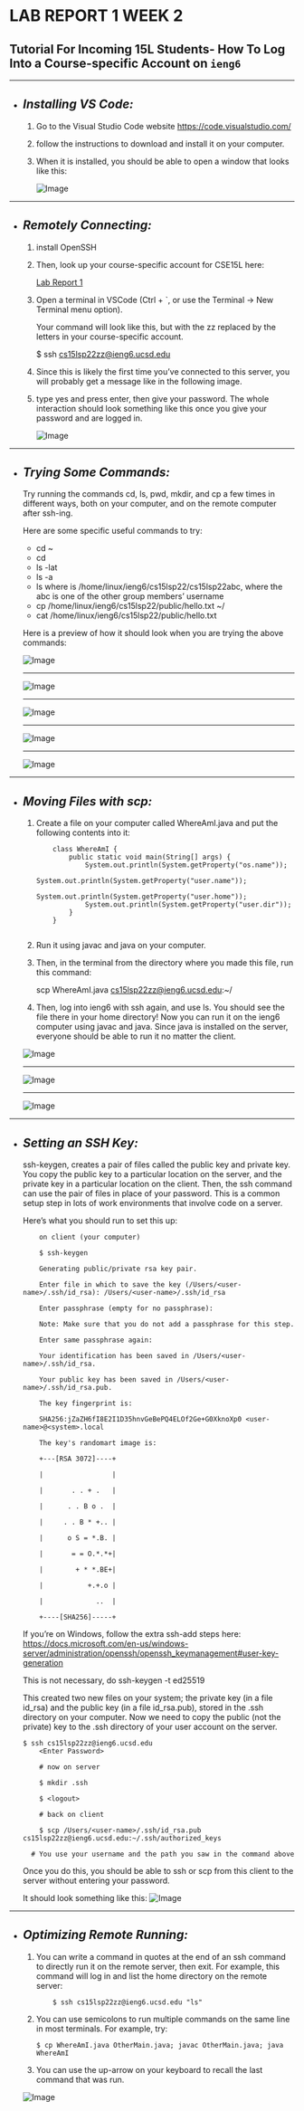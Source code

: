 # LAB REPORT 1 WEEK 2
## **Tutorial For Incoming 15L Students- How To Log Into a Course-specific Account on `ieng6`**
------

*  ## *Installing VS Code:*

    1. Go to the Visual Studio Code website https://code.visualstudio.com/

    2. follow the instructions to download and install it on your computer.

    3. When it is installed, you should be able to open a window that looks like this:

         ![Image](vscode.png)


 ----------------------------------------------------------

* ## *Remotely Connecting:*

    1. install OpenSSH 

    2. Then, look up your course-specific account for CSE15L here:
        
        [Lab Report 1](https://snehalyutika.github.io/cse15l-lab-reports/lab-report-1-week-2.html)

    3. Open a terminal in VSCode (Ctrl + `, or use the Terminal → New Terminal menu option).
        
        
         Your command will look like this, but with the zz replaced by the letters in your course-specific account.

         $ ssh cs15lsp22zz@ieng6.ucsd.edu

    4.  Since this is likely the first time you’ve connected to this server, you will probably get a message like in the following image.

    5.  type yes and press enter, then give your password. The whole interaction should look something like this once you give your password and are logged in.

        ![Image](ssh.png)

----------------------------------------------------------

* ## *Trying Some Commands:*
    
    Try running the commands cd, ls, pwd, mkdir, and cp a few times in different ways, both on your computer, and on the remote computer after ssh-ing.

    Here are some specific useful commands to try:

    * cd ~
    * cd
    * ls -lat
    * ls -a
    * ls <directory> where <directory> is /home/linux/ieng6/cs15lsp22/cs15lsp22abc, where the abc is one of the other group members’ username
    * cp /home/linux/ieng6/cs15lsp22/public/hello.txt ~/
    * cat /home/linux/ieng6/cs15lsp22/public/hello.txt


    Here is a preview of how it should look when you are trying the above commands:

    ![Image](rsc1.png)

    --------------------------------------------------------
    ![Image](rsc3.png)

     --------------------------------------------------------
    ![Image](rsc4.png)

     --------------------------------------------------------
    ![Image](rsc5.png)
    
     --------------------------------------------------------
    ![Image](rsc2.png)

----------------------------------------------------------
* ## *Moving Files with scp:*

    1. Create a file on your computer called WhereAmI.java and put the following contents into it:

        ```
            class WhereAmI {
                public static void main(String[] args) {
                    System.out.println(System.getProperty("os.name"));
                    System.out.println(System.getProperty("user.name"));
                    System.out.println(System.getProperty("user.home"));
                    System.out.println(System.getProperty("user.dir"));
                }
            }
            
        ```

    2. Run it using javac and java on your computer.

    3. 
        Then, in the terminal from the directory where you made this file, run this command:

        scp WhereAmI.java cs15lsp22zz@ieng6.ucsd.edu:~/

    4. Then, log into ieng6 with ssh again, and use ls. You should see the file there in your home directory! Now you can run it on the ieng6 computer using javac and java. Since java is installed on the server, everyone should be able to run it no matter the client.


    ![Image](scp1.png)

    ----------------------------------------------------------
    ![Image](scp2.png)

    ----------------------------------------------------------

    ![Image](scp3.png)

----------------------------------------------------------

* ## *Setting an SSH Key:*
     ssh-keygen, creates a pair of files called the public key and private key. You copy the public key to a particular location on the server, and the private key in a particular location on the client. Then, the ssh command can use the pair of files in place of your password. This is a common setup step in lots of work environments that involve code on a server.

     Here’s what you should run to set this up:

    ```
        on client (your computer)

        $ ssh-keygen

        Generating public/private rsa key pair.

        Enter file in which to save the key (/Users/<user-name>/.ssh/id_rsa): /Users/<user-name>/.ssh/id_rsa

        Enter passphrase (empty for no passphrase): 

        Note: Make sure that you do not add a passphrase for this step.

        Enter same passphrase again: 

        Your identification has been saved in /Users/<user-name>/.ssh/id_rsa.

        Your public key has been saved in /Users/<user-name>/.ssh/id_rsa.pub.

        The key fingerprint is:

        SHA256:jZaZH6fI8E2I1D35hnvGeBePQ4ELOf2Ge+G0XknoXp0 <user-name>@<system>.local

        The key's randomart image is:

        +---[RSA 3072]----+

        |                 |

        |       . . + .   |

        |      . . B o .  |

        |     . . B * +.. |

        |      o S = *.B. |

        |       = = O.*.*+|

        |        + * *.BE+|

        |           +.+.o |

        |             ..  |

        +----[SHA256]-----+
    ```



    If you’re on Windows, follow the extra ssh-add steps here: https://docs.microsoft.com/en-us/windows-server/administration/openssh/openssh_keymanagement#user-key-generation

    This is not necessary, do ssh-keygen -t ed25519

    This created two new files on your system; the private key (in a file id_rsa) and the public key (in a file id_rsa.pub), stored in the .ssh directory on your computer.
    Now we need to copy the public (not the private) key to the .ssh directory of your user account on the server.

    ```
    $ ssh cs15lsp22zz@ieng6.ucsd.edu
        <Enter Password>

        # now on server

        $ mkdir .ssh

        $ <logout>

        # back on client

        $ scp /Users/<user-name>/.ssh/id_rsa.pub cs15lsp22zz@ieng6.ucsd.edu:~/.ssh/authorized_keys

    ```

        # You use your username and the path you saw in the command above


    Once you do this, you should be able to ssh or scp from this client to the server without entering your password.
    
     It should look something like this:
        ![Image](sshkeys.png)

----------------------------------------------------------

* ## *Optimizing Remote Running:*
    
    1. You can write a command in quotes at the end of an ssh command to directly run it on the remote server, then exit. For example, this command will log in and list the home directory on the remote server:

        ```
            $ ssh cs15lsp22zz@ieng6.ucsd.edu "ls"
        ```

    2. You can use semicolons to run multiple commands on the same line in most terminals. For example, try:

        ```
        $ cp WhereAmI.java OtherMain.java; javac OtherMain.java; java WhereAmI
        ```
    
    3. You can use the up-arrow on your keyboard to recall the last command that was run.

    ![Image](optimize.png)





    

